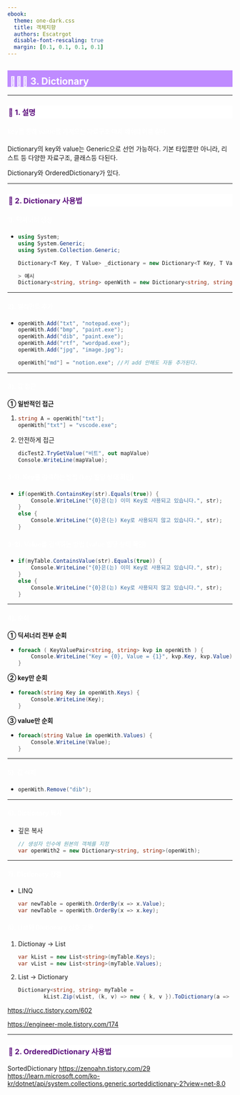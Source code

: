 ```yaml
---
ebook:
  theme: one-dark.css
  title: 객체지향
  authors: Escatrgot
  disable-font-rescaling: true
  margin: [0.1, 0.1, 0.1, 0.1]
---
```

<style>
    h3.quest { font-weight: bold; border: 3px solid; color: #A0F !important;}
    .quest { font-weight: bold; color: #A0F !important;}

    h2 { border-top: 12px solid #bf8bff; border-left: 5px solid #bf8bff; border-right: 5px solid #bf8bff; background-color: #bf8bff; color: #FFF !important; font-weight: bold;}

    h3 { border-top: 3px solid #FFF; border: 2px solid #FFF; background-color: #FFF; color: #5b0d7c !important;}

    h4 { font-weight: bold; color: #FFF !important; }
</style>

## 🧑🏻‍💻 3. Dictionary
---
### 📄 1. 설명
#### key를 통해 value를 가져오는 자료구조 마치 해쉬테이블 같다.
Dictionary의 key와 value는 Generic으로 선언 가능하다.
기본 타입뿐만 아니라, 리스트 등 다양한 자료구조, 클래스등 다된다.

Dictionary와 OrderedDictionary가 있다.

---

### 📄 2. Dictionary 사용법
#### 1). 딕셔너리 생성
* 
    ```cs
    using System;
    using System.Generic;
    using System.Collection.Generic;

    Dictionary<T Key, T Value> _dictionary = new Dictionary<T Key, T Value>();

    > 예시
    Dictionary<string, string> openWith = new Dictionary<string, string>();
    ```

---

#### 2). 엘리먼트 추가
* 
    ```cs
    openWith.Add("txt", "notepad.exe");
    openWith.Add("bmp", "paint.exe");
    openWith.Add("dib", "paint.exe");
    openWith.Add("rtf", "wordpad.exe");
    openWith.Add("jpg", "image.jpg");

    openWith["md"] = "notion.exe"; //키 add 안해도 자동 추가된다.
    ```

---

#### 3). 값 접근

**① 일반적인 접근**

1. 
    ```cs
    string A = openWith["txt"];
    openWith["txt"] = "vscode.exe";
    ```
2. 안전하게 접근
    ```cs
    dicTest2.TryGetValue("비트", out mapValue)
    Console.WriteLine(mapValue);
    ```

#### 3-1). Key를 검색하는 방법 (key 할당 상태 확인)
* 
    ```cs
    if(openWith.ContainsKey(str).Equals(true)) {
        Console.WriteLine("{0}은(는) 이미 Key로 사용되고 있습니다.", str);
    } 
    else {
        Console.WriteLine("{0}은(는) Key로 사용되지 않고 있습니다.", str);
    }
    ```

#### 3-2). Value를 검색하는 방법 (value 할당 상태 확인)
*
    ```cs
    if(myTable.ContainsValue(str).Equals(true)) {
        Console.WriteLine("{0}은(는) 이미 Key로 사용되고 있습니다.", str);
    } 
    else {
        Console.WriteLine("{0}은(는) Key로 사용되지 않고 있습니다.", str);
    }
    ```

---

#### 4). 순회

**① 딕셔너리 전부 순회**

* 
    ```cs
    foreach ( KeyValuePair<string, string> kvp in openWith ) {
        Console.WriteLine("Key = {0}, Value = {1}", kvp.Key, kvp.Value);
    }
    ```

**② key만 순회**

* 
    ```cs
    foreach(string Key in openWith.Keys) {
        Console.WriteLine(Key);  
    }
    ```

**③ value만 순회**

*
    ```cs
    foreach(string Value in openWith.Values) {
        Console.WriteLine(Value);  
    }
    ```

---

#### 5). 값 삭제
* 
    ```cs
    openWith.Remove("dib"); 
    ```

---

#### 6). Dictionary 복사
* 깊은 복사 
    ```cs
    // 생성자 인수에 원본의 객체를 지정
    var openWith2 = new Dictionary<string, string>(openWith);      
    ```

----

#### 7). Dictionary 정렬
* LINQ
    ```cs
    var newTable = openWith.OrderBy(x => x.Value);
    var newTable = openWith.OrderBy(x => x.key);
    ```


#### 8). List와 Dictionary 상호 교환

1. Dictionay -> List
    ```cs
    var kList = new List<string>(myTable.Keys);
    var vList = new List<string>(myTable.Values);
    ```

2. List -> Dictionary
    ```cs
    Dictionary<string, string> myTable = 
            kList.Zip(vList, (k, v) => new { k, v }).ToDictionary(a => a.k, a => a.v);
    ```

https://riucc.tistory.com/602

https://engineer-mole.tistory.com/174

---

### 📄 2. OrderedDictionary 사용법
SortedDictionary
https://zenoahn.tistory.com/29
https://learn.microsoft.com/ko-kr/dotnet/api/system.collections.generic.sorteddictionary-2?view=net-8.0
